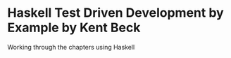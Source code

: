 # Haskell Test Driven Development by Example by Kent Beck
Working through the chapters using Haskell
